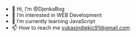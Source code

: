 - 👋 Hi, I’m @DjenkaBog
- 👀 I’m interested in WEB Development
- 🌱 I’m currently learning JavaScript
- 📫 How to reach me vukasindjekic91@gmail.com

<!---
DjenkaBog/DjenkaBog is a ✨ special ✨ repository because its `README.md` (this file) appears on your GitHub profile.
You can click the Preview link to take a look at your changes.
--->
